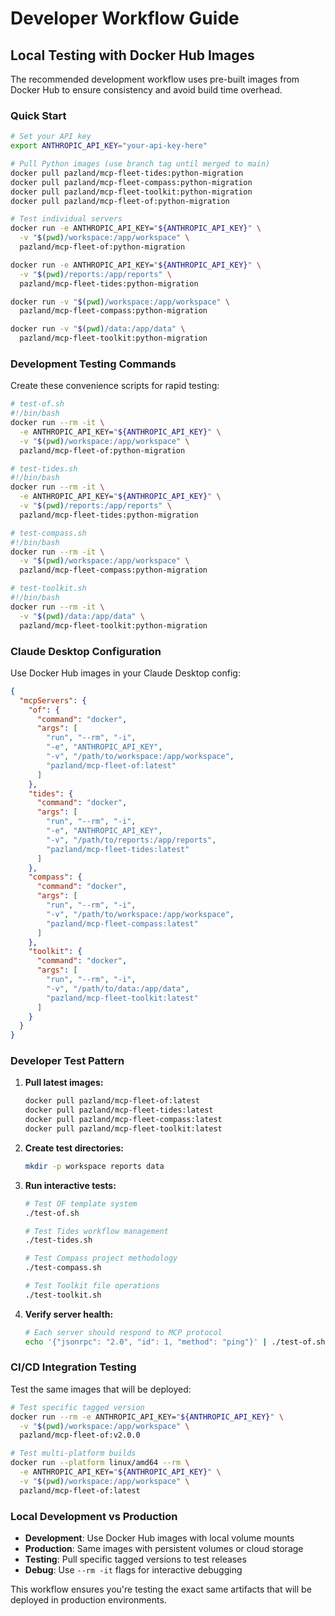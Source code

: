 # Developer Workflow Guide

## Local Testing with Docker Hub Images

The recommended development workflow uses pre-built images from Docker Hub to ensure consistency and avoid build time overhead.

### Quick Start

```bash
# Set your API key
export ANTHROPIC_API_KEY="your-api-key-here"

# Pull Python images (use branch tag until merged to main)
docker pull pazland/mcp-fleet-tides:python-migration
docker pull pazland/mcp-fleet-compass:python-migration  
docker pull pazland/mcp-fleet-toolkit:python-migration
docker pull pazland/mcp-fleet-of:python-migration

# Test individual servers
docker run -e ANTHROPIC_API_KEY="${ANTHROPIC_API_KEY}" \
  -v "$(pwd)/workspace:/app/workspace" \
  pazland/mcp-fleet-of:python-migration

docker run -e ANTHROPIC_API_KEY="${ANTHROPIC_API_KEY}" \
  -v "$(pwd)/reports:/app/reports" \
  pazland/mcp-fleet-tides:python-migration

docker run -v "$(pwd)/workspace:/app/workspace" \
  pazland/mcp-fleet-compass:python-migration

docker run -v "$(pwd)/data:/app/data" \
  pazland/mcp-fleet-toolkit:python-migration
```

### Development Testing Commands

Create these convenience scripts for rapid testing:

```bash
# test-of.sh
#!/bin/bash
docker run --rm -it \
  -e ANTHROPIC_API_KEY="${ANTHROPIC_API_KEY}" \
  -v "$(pwd)/workspace:/app/workspace" \
  pazland/mcp-fleet-of:python-migration

# test-tides.sh  
#!/bin/bash
docker run --rm -it \
  -e ANTHROPIC_API_KEY="${ANTHROPIC_API_KEY}" \
  -v "$(pwd)/reports:/app/reports" \
  pazland/mcp-fleet-tides:python-migration

# test-compass.sh
#!/bin/bash
docker run --rm -it \
  -v "$(pwd)/workspace:/app/workspace" \
  pazland/mcp-fleet-compass:python-migration

# test-toolkit.sh
#!/bin/bash
docker run --rm -it \
  -v "$(pwd)/data:/app/data" \
  pazland/mcp-fleet-toolkit:python-migration
```

### Claude Desktop Configuration

Use Docker Hub images in your Claude Desktop config:

```json
{
  "mcpServers": {
    "of": {
      "command": "docker",
      "args": [
        "run", "--rm", "-i",
        "-e", "ANTHROPIC_API_KEY",
        "-v", "/path/to/workspace:/app/workspace",
        "pazland/mcp-fleet-of:latest"
      ]
    },
    "tides": {
      "command": "docker", 
      "args": [
        "run", "--rm", "-i",
        "-e", "ANTHROPIC_API_KEY",
        "-v", "/path/to/reports:/app/reports", 
        "pazland/mcp-fleet-tides:latest"
      ]
    },
    "compass": {
      "command": "docker",
      "args": [
        "run", "--rm", "-i",
        "-v", "/path/to/workspace:/app/workspace",
        "pazland/mcp-fleet-compass:latest"
      ]
    },
    "toolkit": {
      "command": "docker",
      "args": [
        "run", "--rm", "-i", 
        "-v", "/path/to/data:/app/data",
        "pazland/mcp-fleet-toolkit:latest"
      ]
    }
  }
}
```

### Developer Test Pattern

1. **Pull latest images:**
   ```bash
   docker pull pazland/mcp-fleet-of:latest
   docker pull pazland/mcp-fleet-tides:latest
   docker pull pazland/mcp-fleet-compass:latest
   docker pull pazland/mcp-fleet-toolkit:latest
   ```

2. **Create test directories:**
   ```bash
   mkdir -p workspace reports data
   ```

3. **Run interactive tests:**
   ```bash
   # Test OF template system
   ./test-of.sh
   
   # Test Tides workflow management  
   ./test-tides.sh
   
   # Test Compass project methodology
   ./test-compass.sh
   
   # Test Toolkit file operations
   ./test-toolkit.sh
   ```

4. **Verify server health:**
   ```bash
   # Each server should respond to MCP protocol
   echo '{"jsonrpc": "2.0", "id": 1, "method": "ping"}' | ./test-of.sh
   ```

### CI/CD Integration Testing

Test the same images that will be deployed:

```bash
# Test specific tagged version
docker run --rm -e ANTHROPIC_API_KEY="${ANTHROPIC_API_KEY}" \
  -v "$(pwd)/workspace:/app/workspace" \
  pazland/mcp-fleet-of:v2.0.0

# Test multi-platform builds
docker run --platform linux/amd64 --rm \
  -e ANTHROPIC_API_KEY="${ANTHROPIC_API_KEY}" \
  -v "$(pwd)/workspace:/app/workspace" \
  pazland/mcp-fleet-of:latest
```

### Local Development vs Production

- **Development**: Use Docker Hub images with local volume mounts
- **Production**: Same images with persistent volumes or cloud storage
- **Testing**: Pull specific tagged versions to test releases
- **Debug**: Use `--rm -it` flags for interactive debugging

This workflow ensures you're testing the exact same artifacts that will be deployed in production environments.